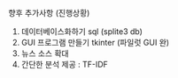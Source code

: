 향후 추가사항  (진행상황)
1. 데이터베이스화하기 sql       (splite3 db)
2. GUI 프로그램 만들기 tkinter (파일럿 GUI 완)
3. 뉴스 소스 확대
4. 간단한 분석 제공 : TF-IDF 
